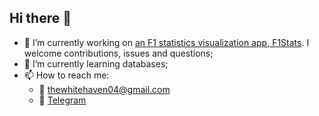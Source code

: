 ## Hi there 👋

- 🔭 I’m currently working on [an F1 statistics visualization app, F1Stats](https://github.com/thewhitehaven04/f1stats). I welcome contributions, issues and questions;
- 🌱 I’m currently learning databases;
- 📫 How to reach me: 
  - 📧 thewhitehaven04@gmail.com 
  - 💬 [Telegram](https://t.me/@Northern_L1ghts)
